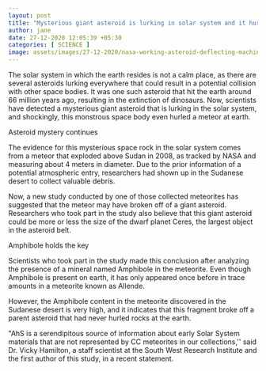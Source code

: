 ```yaml
---
layout: post
title: "Mysterious giant asteroid is lurking in solar system and it hurled a big meteor at earth, study finds"
author: jane 
date: 27-12-2020 12:05:39 +05:30 
categories: [ SCIENCE ] 
image: assets/images/27-12-2020/nasa-working-asteroid-deflecting-machine.jpg
---
```

The solar system in which the earth resides is not a calm place, as there are several asteroids lurking everywhere that could result in a potential collision with other space bodies. It was one such asteroid that hit the earth around 66 million years ago, resulting in the extinction of dinosaurs. Now, scientists have detected a mysterious giant asteroid that is lurking in the solar system, and shockingly, this monstrous space body even hurled a meteor at earth.

Asteroid mystery continues

The evidence for this mysterious space rock in the solar system comes from a meteor that exploded above Sudan in 2008, as tracked by NASA and measuring about 4 meters in diameter. Due to the prior information of a potential atmospheric entry, researchers had shown up in the Sudanese desert to collect valuable debris.

Now, a new study conducted by one of those collected meteorites has suggested that the meteor may have broken off of a giant asteroid. Researchers who took part in the study also believe that this giant asteroid could be more or less the size of the dwarf planet Ceres, the largest object in the asteroid belt.

Amphibole holds the key

Scientists who took part in the study made this conclusion after analyzing the presence of a mineral named Amphibole in the meteorite. Even though Amphibole is present on earth, it has only appeared once before in trace amounts in a meteorite known as Allende.

However, the Amphibole content in the meteorite discovered in the Sudanese desert is very high, and it indicates that this fragment broke off a parent asteroid that had never hurled rocks at the earth.

"AhS is a serendipitous source of information about early Solar System materials that are not represented by CC meteorites in our collections,'' said Dr. Vicky Hamilton, a staff scientist at the South West Research Institute and the first author of this study, in a recent statement.